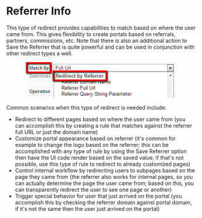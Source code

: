 # Referrer Info

This type of redirect provides capabilities to match based on where the user came from. This gives flexibility to create portals based on referrals, partners, commissions, etc. Note that there is also an additional action to Save the Referrer that is quite powerful and can be used in conjunction with other redirect types a well.

<div style="text-align:center">

![](../assets/redirect-by-referrer.png)

</div>





Common scenarios when this type of redirect is needed include:

* Redirect to different pages based on where the user came from (you can accomplish this by creating a rule that matches against the referrer full URL or just the domain name)
* Customize portal appearance based on referrer (it's common for example to change the logo based on the referrer; this can be accomplished with any type of rule by using the Save Referrer option then have the UI code render based on the saved value; if that's not possible, use this type of rule to redirect to already customized pages)
* Control internal workflow by redirecting users to subpages based on the page they came from (the referrer also works for internal pages, so you can actually determine the page the user came from; based on this, you can transparently redirect the user to see one page or another)
* Trigger special behavior for user that just arrived on the portal (you accomplish this by checking the referrer domain against portal domain, if it's not the same then the user just arrived on the portal)